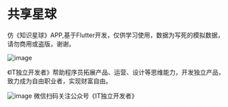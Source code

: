 # 共享星球

仿《知识星球》APP,基于Flutter开发，仅供学习使用，数据为写死的模拟数据，请勿商用或盗版，谢谢。

![image](https://note.youdao.com/yws/api/personal/file/3221152EE22A4D03BD05AE60DB18C429?method=download&shareKey=bd1192beb117d3658f712b5e3e01040e)


《IT独立开发者》帮助程序员拓展产品、运营、设计等思维能力，开发独立产品，致力成为自由职业者，实现财富自由。

![image](https://note.youdao.com/yws/api/personal/file/3002024D05CB4DE093FE3D5B1C5F768E?method=download&shareKey=df4c885cbea566bf95c0a9cf515984d5)
微信扫码关注公众号《IT独立开发者》
